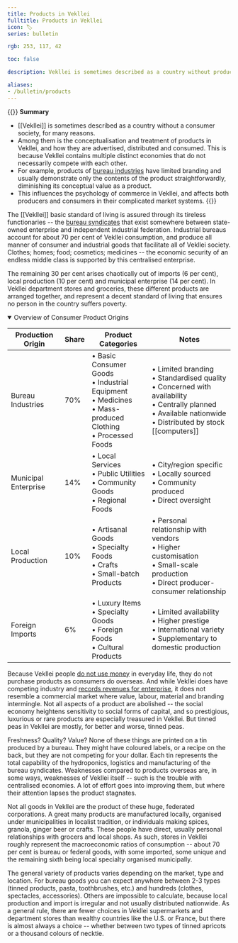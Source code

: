```yaml
---
title: Products in Vekllei
fulltitle: Products in Vekllei
icon: 🏷️
series: bulletin

rgb: 253, 117, 42

toc: false

description: Vekllei is sometimes described as a country without products, but their modestly affluent society is filled with the regular furnishings of modern living.

aliases:
- /bulletin/products
---
```

{{<note panel>}}
**Summary**

* [[Vekllei]] is sometimes described as a country without a consumer society, for many reasons.
* Among them is the conceptualisation and treatment of products in Vekllei, and how they are advertised, distributed and consumed. This is because Vekllei contains multiple distinct economies that do not necessarily compete with each other.
* For example, products of [bureau industries](/bureaus/) have limited branding and usually demonstrate only the contents of the product straightforwardly, diminishing its conceptual value as a product.
* This influences the psychology of commerce in Vekllei, and affects both producers and consumers in their complicated market systems.
{{</note>}}

The [[Vekllei]] basic standard of living is assured through its tireless functionaries -- the [bureau syndicates](/bureaus/) that exist somewhere between state-owned enterprise and independent industrial federation. Industrial bureaus account for about 70 per cent of Vekllei consumption, and produce all manner of consumer and industrial goods that facilitate all of Vekllei society. Clothes; homes; food; cosmetics; medicines -- the economic security of an endless middle class is supported by this centralised enterprise.

The remaining 30 per cent arises chaotically out of imports (6 per cent), local production (10 per cent) and municipal enterprise (14 per cent). In Vekllei department stores and groceries, these different products are arranged together, and represent a decent standard of living that ensures no person in the country suffers poverty.

<details open=true>
<summary>Overview of Consumer Product Origins</summary>

| Production Origin | Share | Product Categories | Notes |
|-------------------|-------|-------------------|--------|
| Bureau Industries | 70% | • Basic Consumer Goods<br>• Industrial Equipment<br>• Medicines<br>• Mass-produced Clothing<br>• Processed Foods | • Limited branding<br>• Standardised quality<br>• Concerned with availability<br>• Centrally planned<br>• Available nationwide<br>• Distributed by stock [[computers]] |
| Municipal Enterprise | 14% | • Local Services<br>• Public Utilities<br>• Community Goods<br>• Regional Foods | • City/region specific<br>• Locally sourced<br>• Community produced<br>• Direct oversight |
| Local Production | 10% | • Artisanal Goods<br>• Specialty Foods<br>• Crafts<br>• Small-batch Products | • Personal relationship with vendors<br>• Higher customisation<br>• Small-scale production<br>• Direct producer-consumer relationship |
| Foreign Imports | 6% | • Luxury Items<br>• Specialty Goods<br>• Foreign Foods<br>• Cultural Products | • Limited availability<br>• Higher prestige<br>• International variety<br>• Supplementary to domestic production |

</details>

Because Vekllei people [do not use money](/social-economy) in everyday life, they do not purchase products as consumers do overseas. And while Vekllei does have competing industry and [records revenues for enterprise](/bulletin/accounted-revenue/), it does not resemble a commercial market where value, labour, material and branding intermingle. Not all aspects of a product are abolished -- the social economy heightens sensitivity to social forms of capital, and so prestigious, luxurious or rare products are especially treasured in Vekllei. But tinned peas in Vekllei are mostly, for better and worse, tinned peas.

Freshness? Quality? Value? None of these things are printed on a tin produced by a bureau. They might have coloured labels, or a recipe on the back, but they are not competing for your dollar. Each tin represents the total capability of the hydroponics, logistics and manufacturing of the bureau syndicates. Weaknesses compared to products overseas are, in some ways, weaknesses of Vekllei itself -- such is the trouble with centralised economies. A lot of effort goes into improving them, but where their attention lapses the product stagnates.

Not all goods in Vekllei are the product of these huge, federated corporations. A great many products are manufactured locally, organised under municipalities in localist tradition, or individuals making spices, granola, ginger beer or crafts. These people have direct, usually personal relationships with grocers and local shops. As such, stores in Vekllei roughly represent the macroeconomic ratios of consumption -- about 70 per cent is bureau or federal goods, with some imported, some unique and the remaining sixth being local specialty organised municipally.

The general variety of products varies depending on the market, type and location. For bureau goods you can expect anywhere between 2-3 types (tinned products, pasta, toothbrushes, etc.) and hundreds (clothes, spectacles, accessories). Others are impossible to calculate, because local production and import is irregular and not usually distributed nationwide. As a general rule, there are fewer choices in Vekllei supermarkets and department stores than wealthy countries like the U.S. or France, but there is almost always a choice -- whether between two types of tinned apricots or a thousand colours of necktie.

